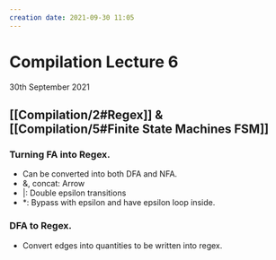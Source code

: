 ```yaml
---
creation date: 2021-09-30 11:05
---
```

#  Compilation Lecture 6
30th September 2021

## [[Compilation/2#Regex]] & [[Compilation/5#Finite State Machines FSM]]
### Turning FA into Regex.
- Can be converted into both DFA and NFA.
- &, concat: Arrow
- |: Double epsilon transitions
- \*:  Bypass with epsilon and have epsilon loop inside.
### DFA to Regex.
- Convert edges into quantities to be written into regex.